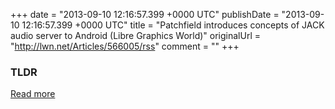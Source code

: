 +++
date = "2013-09-10 12:16:57.399 +0000 UTC"
publishDate = "2013-09-10 12:16:57.399 +0000 UTC"
title = "Patchfield introduces concepts of JACK audio server to Android (Libre Graphics World)"
originalUrl = "http://lwn.net/Articles/566005/rss"
comment = ""
+++

### TLDR



[Read more](http://lwn.net/Articles/566005/rss)
